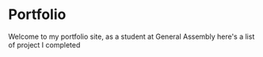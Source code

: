 # Portfolio
Welcome to my portfolio site, as a student at General Assembly here's a list of project I completed

